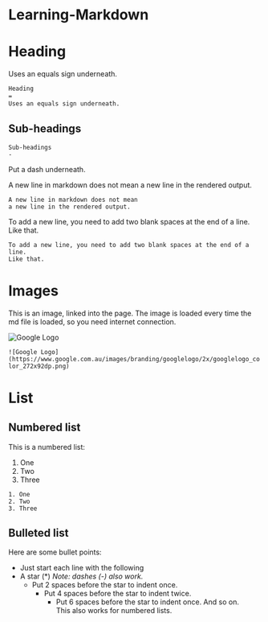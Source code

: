 # Learning-Markdown
Heading
=
Uses an equals sign underneath.
```Markdown
Heading
=
Uses an equals sign underneath.
```

Sub-headings
-
```
Sub-headings
-
```
Put a dash underneath.

A new line in markdown does not mean 
a new line in the rendered output.
```
A new line in markdown does not mean 
a new line in the rendered output.
```
To add a new line, you need to add two blank spaces at the end of a line.  
Like that.

```
To add a new line, you need to add two blank spaces at the end of a line.  
Like that.
```

Images
=
This is an image, linked into the page. The image is loaded every time the md file is loaded, so you need internet connection.

![Google Logo](https://www.google.com.au/images/branding/googlelogo/2x/googlelogo_color_272x92dp.png)

```![Google Logo](https://www.google.com.au/images/branding/googlelogo/2x/googlelogo_color_272x92dp.png)```


List
=
Numbered list
-
This is a numbered list:
1. One
2. Two
3. Three
```This is a numbered list:
1. One
2. Two
3. Three
```

Bulleted list
-
Here are some bullet points:

* Just start each line with the following
* A star (*) _Note: dashes (-) also work._
  * Put 2 spaces before the star to indent once.
    * Put 4 spaces before the star to indent twice.
        * Put 6 spaces before the star to indent once.
And so on.  
This also works for numbered lists.

